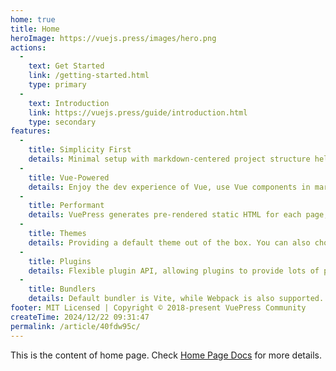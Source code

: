 ```yaml
---
home: true
title: Home
heroImage: https://vuejs.press/images/hero.png
actions:
  -
    text: Get Started
    link: /getting-started.html
    type: primary
  -
    text: Introduction
    link: https://vuejs.press/guide/introduction.html
    type: secondary
features:
  -
    title: Simplicity First
    details: Minimal setup with markdown-centered project structure helps you focus on writing.
  -
    title: Vue-Powered
    details: Enjoy the dev experience of Vue, use Vue components in markdown, and develop custom themes with Vue.
  -
    title: Performant
    details: VuePress generates pre-rendered static HTML for each page, and runs as an SPA once a page is loaded.
  -
    title: Themes
    details: Providing a default theme out of the box. You can also choose a community theme or create your own one.
  -
    title: Plugins
    details: Flexible plugin API, allowing plugins to provide lots of plug-and-play features for your site.
  -
    title: Bundlers
    details: Default bundler is Vite, while Webpack is also supported. Choose the one you like!
footer: MIT Licensed | Copyright © 2018-present VuePress Community
createTime: 2024/12/22 09:31:47
permalink: /article/40fdw95c/
---
```


This is the content of home page. Check [Home Page Docs][default-theme-home] for more details.

[default-theme-home]: https://vuejs.press/reference/default-theme/frontmatter.html#home-page
